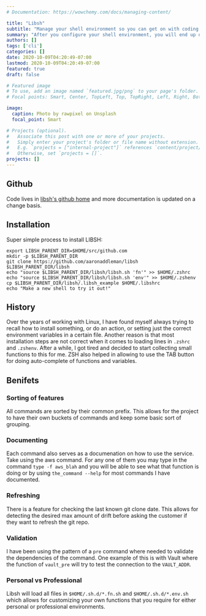 ```yaml
---
# Documentation: https://wowchemy.com/docs/managing-content/

title: "Libsh"
subtitle: "Manage your shell environment so you can get on with coding."
summary: "After you configure your shell environment, you will end up doing it again. End the loop and set it once."
authors: []
tags: ['cli']
categories: []
date: 2020-10-09T04:20:49-07:00
lastmod: 2020-10-09T04:20:49-07:00
featured: true
draft: false

# Featured image
# To use, add an image named `featured.jpg/png` to your page's folder.
# Focal points: Smart, Center, TopLeft, Top, TopRight, Left, Right, BottomLeft, Bottom, BottomRight.

image:
  caption: Photo by rawpixel on Unsplash
  focal_point: Smart

# Projects (optional).
#   Associate this post with one or more of your projects.
#   Simply enter your project's folder or file name without extension.
#   E.g. `projects = ["internal-project"]` references `content/project/deep-learning/index.md`.
#   Otherwise, set `projects = []`.
projects: []
---
```


## Github

Code lives in [libsh's github home](https://github.com/aaronaddleman/libsh) and more documentation is updated on a change basis.

## Installation

Super simple process to install LIBSH:

```shell
export LIBSH_PARENT_DIR=$HOME/src/github.com
mkdir -p $LIBSH_PARENT_DIR
git clone https://github.com/aaronaddleman/libsh $LIBSH_PARENT_DIR/libsh
echo "source $LIBSH_PARENT_DIR/libsh/libsh.sh 'fn'" >> $HOME/.zshrc
echo "source $LIBSH_PARENT_DIR/libsh/libsh.sh 'env'" >> $HOME/.zshenv
cp $LIBSH_PARENT_DIR/libsh/.libsh_example $HOME/.libshrc
echo "Make a new shell to try it out!"
```

## History

Over the years of working with Linux, I have found myself always trying to recall how to install something, or do an action, or setting just the correct environment variables in a certain file. Another reason is that most installation steps are not correct when it comes to loading lines in `.zshrc` and `.zshenv`. After a while, I got tired and decided to start collecting small functions to this for me. ZSH also helped in allowing to use the TAB button for doing auto-complete of functions and variables.

## Benifets

### Sorting of features

All commands are sorted by their common prefix. This allows for the project to have their own buckets of commands and keep some basic sort of grouping.

### Documenting

Each command also serves as a documenation on how to use the service. Take using the aws command. For any one of them you may type in the command `type -f aws_blah` and you will be able to see what that function is doing or by using `the_command --help` for most commands I have documented.

### Refreshing

There is a feature for checking the last known git clone date. This allows for detecting the desired max amount of drift before asking the customer if they want to refresh the git repo.

### Validation

I have been using the pattern of a `pre` command where needed to validate the dependencies of the command. One example of this is with Vault where the function of `vault_pre` will try to test the connection to the `VAULT_ADDR`.

### Personal vs Professional

Libsh will load all files in `$HOME/.sh.d/*.fn.sh` and `$HOME/.sh.d/*.env.sh` which allows for customizing your own functions that you require for either personal or professional environments.
